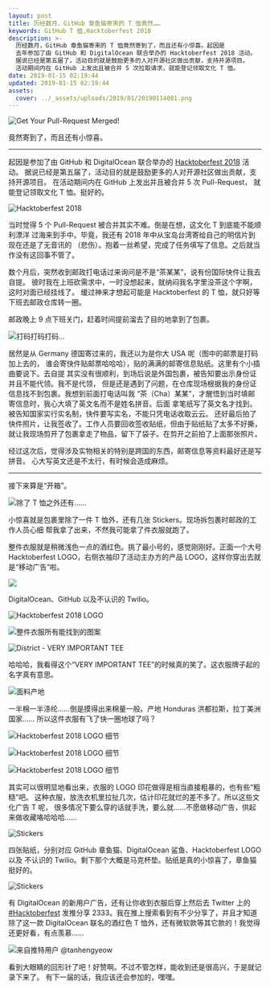 ```yaml
---
layout: post
title: 历经数月，GitHub 章鱼猫寄来的 T 恤竟然……
keywords: GitHub T 恤,Hacktoberfest 2018
description: >-
  历经数月，GitHub 章鱼猫寄来的 T 恤竟然寄到了，而且还有小惊喜。起因是
  去年参加了由 GitHub 和 DigitalOcean 联合举办的 Hacktoberfest 2018 活动。
  据说已经是第五届了，活动目的就是鼓励更多的人对开源社区做出贡献，支持开源项目。
  活动期间内在 GitHub 上发出且被合并 5 次拉取请求，就能登记领取文化 T 恤。
date: 2019-01-15 02:19:44
updated: 2019-01-15 02:19:44
assets:
  cover: ../_assets/uploads/2019/01/20190114001.png
---
```


![Get Your Pull-Request Merged!](../_assets/uploads/2019/01/20190114002.jpg "Get Your Pull-Request Merged!")

竟然寄到了，而且还有小惊喜。

---

起因是参加了由 GitHub 和 DigitalOcean 联合举办的 [Hacktoberfest 2018] 活动。
据说已经是第五届了，活动目的就是鼓励更多的人对开源社区做出贡献，支持开源项目。
在活动期间内在 GitHub 上发出并且被合并 5 次 Pull-Request，
就能登记领取文化 T 恤。挺好的。

![Hacktoberfest 2018](../_assets/uploads/2019/01/20190114003.png "Hacktoberfest 2018")

当时觉得 5 个 Pull-Request 被合并其实不难。倒是在想，这文化 T 到底能不能顺利漂洋
过海来到手中。毕竟，我还有 2018 年中从宝岛台湾寄给自己的明信片到现在还是了无音讯的
（悲伤）。抱着一丝希望，完成了任务填写了信息。之后就当作没有这回事不管了。

数个月后，突然收到邮政打电话过来询问是不是“茶某某”，说有份国际快件让我去自提。
彼时我在上班砍需求中，一时没想起来，就纳闷我名字里没茶这个字啊，这时对面已经挂线了。
缓过神来才想起可能是 Hacktoberfest 的 T 恤，就只好等下班去邮政仓库转一圈。

邮政晚上 9 点下班关门，赶着时间提前溜去了目的地拿到了包裹。

![打码打码打码...](../_assets/uploads/2019/01/20190114004.jpg "打码打码打码...")

居然是从 Germany 德国寄过来的，我还以为是你大 USA 呢（图中的邮票是打码加上去的，
谁会寄快件贴邮票哈哈哈），贴的满满的邮寄信息贴纸。这里有个小插曲要说下。去自提
其实没有很顺利，到场后说是外国包裹，被告知要出示身份证并且不能代领。我不是代领，
但是还是遇到了问题，在仓库现场根据我的身份证信息找不到包裹。我想到前面打电话叫我
“茶（Cha）某某”，才醒悟到当时填邮寄信息时，我心大填了英文名而不是姓名拼音。后面
拿笔纸写了英文名才找到。被告知国家实行实名制，快件要写实名，不能只凭电话收取云云。
还好最后拍了快件照片，让我签收了。工作人员要回收签收贴纸，但由于贴纸贴了太多不好撕，
就让我现场剪开了包裹拿走了物品，留下了袋子。在剪开之前拍了上面那张照片。

经过这次后，觉得涉及实物相关的特别是跨国的东西，邮寄信息等资料最好还是写拼音。
心大写英文还是不太行，有时候会造成麻烦。

---

接下来算是“开箱”。

![除了 T 恤之外还有……](../_assets/uploads/2019/01/20190114005.jpg "除了 T 恤之外还有……")

小惊喜就是包裹里除了一件 T 恤外，还有几张 Stickers。现场拆包裹时邮政的工作人员心细
帮我拿了出来，不然我可能拿了件衣服就跑了。

整件衣服就是稍微浅色一点的酒红色。挑了最小号的，感觉刚刚好。正面一个大号
Hacktoberfest LOGO，右侧衣袖印了活动主办方的产品 LOGO，这样你穿出去就是“移动广告”啦。

![](../_assets/uploads/2019/01/20190114006.jpg)

DigitalOcean、GitHub 以及不认识的 Twilio。

![Hacktoberfest 2018 LOGO](../_assets/uploads/2019/01/20190114007.jpg "Hacktoberfest 2018 LOGO")

![整件衣服所有能找到的图案](../_assets/uploads/2019/01/20190114008.jpg "整件衣服所有能找到的图案")

![District - VERY IMPORTANT TEE](../_assets/uploads/2019/01/20190114009.jpg "District - VERY IMPORTANT TEE")

哈哈哈，我看得这个“VERY IMPORTANT TEE”的时候真的笑了。这衣服牌子起的名字真有意思。

![面料产地](../_assets/uploads/2019/01/20190114010.jpg "面料产地")

一半棉一半涤纶……倒是摸得出来棉量一般。产地 Honduras 洪都拉斯，拉丁美洲国家……
所以这件衣服有飞了快一圈地球了吗？

![Hacktoberfest 2018 LOGO 细节](../_assets/uploads/2019/01/20190114011.jpg "Hacktoberfest 2018 LOGO 细节")

![Hacktoberfest 2018 LOGO 细节](../_assets/uploads/2019/01/20190114002.jpg "Hacktoberfest 2018 LOGO 细节")

![Hacktoberfest 2018 LOGO 细节](../_assets/uploads/2019/01/20190114012.jpg "Hacktoberfest 2018 LOGO 细节")

其实可以很明显地看出来，衣服的 LOGO 印花做得是相当直接粗暴的，也有些“粗糙”吧。
这种衣服，放洗衣机里拉扯几次，估计印花就烂的差不多了。所以这些文化广告 T 呢，
很多情况下要么穿的话就手洗，要么就……不愿做移动广告，供起来做收藏咯哈哈哈……

![Stickers](../_assets/uploads/2019/01/20190114013.jpg "Stickers")

四张贴纸，分别对应 GitHub 章鱼猫、DigitalOcean 鲨鱼、Hacktoberfest LOGO 以及
不认识的 Twilio。剩下那个大概是马克杯垫。贴纸是真的小惊喜了，章鱼猫挺好的。

![Stickers](../_assets/uploads/2019/01/20190114014.jpg "Stickers")

有 DigitalOcean 的新用户广告，还有让你收到衣服后穿上然后去 Twitter 上的 [#Hacktoberfest]
发推分享 2333。我在推上搜索看到有不少分享了，并且才知道除了这一款 DigitalOcean
联名的酒红色 T 恤外，还有微软款等其它款的！我觉得还更好看，有点羡慕……

![来自推特用户 @tanhengyeow](../_assets/uploads/2019/01/20190114015.jpg "来自推特用户 @tanhengyeow")

看到大眼睛的回形针了吧！好赞啊。不过不管怎样，能收到还是很高兴，于是就记录下来了。
有下一届的话，我应该还会参加的，嘿嘿。

[Hacktoberfest 2018]: https://hacktoberfest.digitalocean.com/
[#Hacktoberfest]: https://twitter.com/hashtag/hacktoberfest
